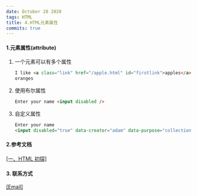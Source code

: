 ```yaml
---
date: October 28 2020
tags: HTML
title: 4.HTML元素属性
commits: true
---
```


#### 1.元素属性(attribute)

1. 一个元素可以有多个属性

   ```html
   I like <a class="link" href="/apple.html" id="firstlink">apples</a> and
   oranges
   ```

2. 使用布尔属性

   ```html
   Enter your name <input disabled />
   ```

3. 自定义属性

   ```html
   Enter your name
   <input disabled="true" data-creator="adam" data-purpose="collection" />
   ```

#### 2.参考文档

[[一、HTML 初探]](https://web-oyster.github.io/2020/10/28/HTML/Tutorial/%E4%B8%80%E3%80%81HTML%20%E5%88%9D%E6%8E%A2/)

#### 3. 联系方式

[[Email]](yuanmin8888@outlook.com)
